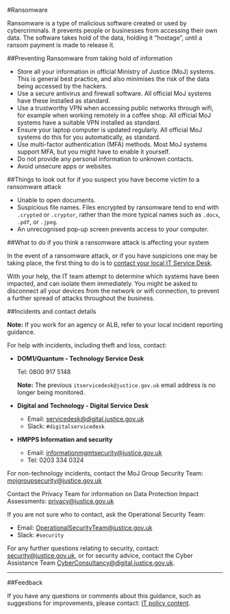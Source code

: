 #Ransomware

Ransomware is a type of malicious software created or used by cybercriminals. It prevents people or businesses from accessing their own data. The software takes hold of the data, holding it “hostage”, until a ransom payment is made to release it.

##Preventing Ransomware from taking hold of information

* Store all your information in official Ministry of Justice (MoJ) systems. This is general best practice, and also minimises the risk of the data being accessed by the hackers.
* Use a secure antivirus and firewall software. All official MoJ systems have these installed as standard.
* Use a trustworthy VPN when accessing public networks through wifi, for example when working remotely in a coffee shop. All official MoJ systems have a suitable VPN installed as standard.
* Ensure your laptop computer is updated regularly. All official MoJ systems do this for you automatically, as standard.
* Use multi-factor authentication (MFA) methods. Most MoJ systems support MFA, but you might have to enable it yourself.
* Do not provide any personal information to unknown contacts.
* Avoid unsecure apps or websites.

##Things to look out for if you suspect you have become victim to a ransomware attack

* Unable to open documents.
* Suspicious file names. Files encrypted by ransomware tend to end with `.crypted` or `.cryptor`, rather than the more typical names such as `.docx`, `.pdf`, or `.jpeg`.
* An unrecognised pop-up screen prevents access to your computer.

##What to do if you think a ransomware attack is affecting your system

In the event of a ransomware attack, or if you have suspicions one may be taking place, the first thing to do is to [contact your local IT Service Desk](#incidents-and-contact-details).

With your help, the IT team attempt to determine which systems have been impacted, and can isolate them immediately. You might be asked to disconnect all your devices from the network or wifi connection, to prevent a further spread of attacks throughout the business.

##Incidents and contact details

**Note:** If you work for an agency or ALB, refer to your local incident reporting guidance.

For help with incidents, including theft and loss, contact:

* **DOM1/Quantum - Technology Service Desk**

    Tel: 0800 917 5148

    **Note:** The previous `itservicedesk@justice.gov.uk` email address is no longer being monitored.

* **Digital and Technology - Digital Service Desk**
    * Email: [servicedesk@digital.justice.gov.uk](mailto:servicedesk@digital.justice.gov.uk)
    * Slack: `#digitalservicedesk`
* **HMPPS Information and security**
    * Email: [informationmgmtsecurity@justice.gov.uk](mailto:informationmgmtsecurity@justice.gov.uk)
    * Tel: 0203 334 0324

For non-technology incidents, contact the MoJ Group Security Team: [mojgroupsecurity@justice.gov.uk](mailto:mojgroupsecurity@justice.gov.uk)

Contact the Privacy Team for information on Data Protection Impact Assessments: [privacy@justice.gov.uk](mailto:privacy@justice.gov.uk)

If you are not sure who to contact, ask the Operational Security Team:

* Email: [OperationalSecurityTeam@justice.gov.uk](mailto:OperationalSecurityTeam@justice.gov.uk)
* Slack: `#security`

For any further questions relating to security, contact: [security@justice.gov.uk](mailto:security@justice.gov.uk), or for security advice, contact the Cyber Assistance Team [CyberConsultancy@digital.justice.gov.uk](mailto:CyberConsultancy@digital.justice.gov.uk).

---

##Feedback

If you have any questions or comments about this guidance, such as suggestions for improvements, please contact: [IT policy content](mailto:itpolicycontent@digital.justice.gov.uk).

